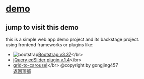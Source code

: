 [demo](http://www.seeii.org "click to visit this demo")
==========================
jump to visit this demo
--------------------------
this is a simple web app demo project and its backstage project. </br>
using frontend frameworks or plugins like:</br> 
* ![bootstrap](https://getbootstrap.com/docs/4.3/assets/img/favicons/favicon-16x16.png "bootstrap")[Bootstrap v3.37](https://getbootstrap.com/ "https://getbootstrap.com/")</br>
* [jQuery edSlider plugin v.1.4](https://github.com/eduardocmoreno/jquery.edslider "https://github.com/eduardocmoreno/jquery.edslider")</br>
* [grid-to-carousel](https://nicholaswright.github.io/grid-to-carousel/ "https://nicholaswright.github.io/grid-to-carousel/")</br>
@copyright by gongjing457</br>
[返回顶部](#readme)

